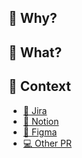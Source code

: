 ## 🚪 Why?

[why]: # (✍️ _What needs is this Pull Request solving or how is it improving the product?_)

## 🔑 What?

[what]: # (✍️ _What changes is this Pull Request introducing in the code?_) 

## 🏡 Context

- [💼 Jira](_jira_link_)
- [📖 Notion](_notion_link_)
- [🎨 Figma](_figma_link_)
- [💻 Other PR](_github_link_)
